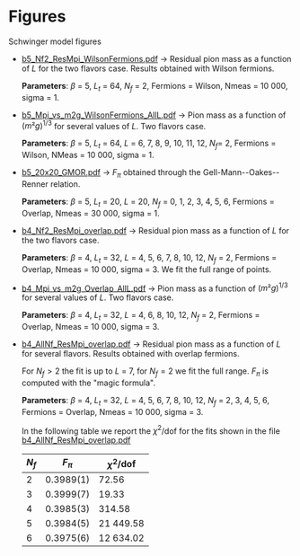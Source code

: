 # Figures
Schwinger model figures

* [b5_Nf2_ResMpi_WilsonFermions.pdf](b5_Nf2_ResMpi_WilsonFermions.pdf) &rarr; Residual pion mass as a function of $L$ for the two flavors case. Results obtained with Wilson fermions. 

  **Parameters**: $\beta$ = 5, $L_t$ = 64, $N_f$ = 2, Fermions = Wilson, Nmeas = 10 000, sigma = 1.

* [b5_Mpi_vs_m2g_WilsonFermions_AllL.pdf](b5_Mpi_vs_m2g_WilsonFermions_AllL.pdf) &rarr; Pion mass as a function of $(m²g)^{1/3}$ for several values of $L$. Two flavors case.

  **Parameters**: $\beta$ = 5, $L_t$ = 64, $L$ = 6, 7, 8, 9, 10, 11, 12, $N_f$= 2, Fermions = Wilson, NMeas = 10 000, sigma = 1.

* [b5_20x20_GMOR.pdf](b5_20x20_GMOR.pdf) &rarr; $F_\pi$ obtained through the Gell-Mann--Oakes--Renner relation.

  **Parameters**: $\beta$ = 5, $L_t$ = 20, $L$ = 20, $N_f$ = 0, 1, 2, 3, 4, 5, 6, Fermions = Overlap, Nmeas = 30 000, sigma = 1.
 
* [b4_Nf2_ResMpi_overlap.pdf](b4_Nf2_ResMpi_overlap.pdf) &rarr; Residual pion mass as a function of $L$ for the two flavors case.

  **Parameters**:  $\beta$ = 4, $L_t$ = 32, $L$ = 4, 5, 6, 7, 8, 10, 12, $N_f$ = 2, Fermions = Overlap, Nmeas = 10 000, sigma = 3. We fit the   full range  of points.

* [b4_Mpi_vs_m2g_Overlap_AllL.pdf](b4_Mpi_vs_m2g_Overlap_AllL.pdf) &rarr; Pion mass as a function of $(m²g)^{1/3}$ for several values of $L$. Two flavors case.

  **Parameters**: $\beta$ = 4, $L_t$ = 32, $L$ = 4, 6, 8, 10, 12, $N_f$ = 2, Fermions = Overlap, Nmeas = 10 000, sigma = 3.

* [b4_AllNf_ResMpi_overlap.pdf](b4_AllNf_ResMpi_overlap.pdf) &rarr; Residual pion mass as a function of $L$ for several flavors. Results obtained with overlap fermions.

  For $N_f>2$ the fit is up to $L$ = 7, for $N_f=2$ we fit the full range. $F_\pi$ is computed with the "magic formula".
  
  **Parameters**: $\beta$ = 4, $L_t$ = 32, $L$ = 4, 5, 6, 7, 8, 10, 12, $N_f$ = 2, 3, 4, 5, 6, Fermions = Overlap, Nmeas = 10 000, sigma   = 3. 
  
   In the following table we report the $\chi^2$/dof for the fits shown in the file [b4_AllNf_ResMpi_overlap.pdf](b4_AllNf_ResMpi_overlap.pdf)
  
   | $N_f$ |  $F_\pi$  | $\chi^2$/dof |
   |-----|---------|------------|
   |   2   | 0.3989(1) |     72.56    |
   |   3   | 0.3999(7) |     19.33    |
   |   4   | 0.3985(3) |    314.58    |
   |   5   | 0.3984(5) |   21 449.58  |
   |   6   | 0.3975(6) |   12 634.02  |
